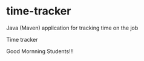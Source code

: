 # time-tracker
Java (Maven) application for tracking time on the job

Time tracker

Good Mornning Students!!!
